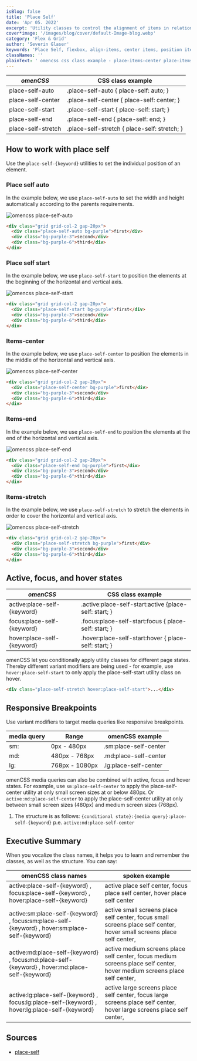 ```yaml
---
isBlog: false
title: 'Place Self'
date: 'Apr 05. 2022'
excerpt: 'Utility classes to control the alignment of items in relation to its horizontal and vertical axis.'
cover*image: '/images/blog/cover/default-Image-blog.webp'
category: 'Flex & Grid'
author: 'Severin Glaser'
keywords: 'Place Self, flexbox, align-items, center items, position items'
classNames: ''
plainText: ' omencss css class example - place-items-center place-items-center place-items: center; place-items-start place-items-start place-items: start; place-items-end place-items-end place-items: end; place-items-stretch place-items-stretch place-items: stretch; how to work with place items use the place-items- keyword utilities to set the position of flex and grid elements on the vertical axis place items start in the example below we use place-items-start to position the elements at the beginning of the parents horizontal and vertical axis ! omencss place-items-start images docs flex place-items-start webp?style=centerme html div class=grid grid-col-2 gap-20px place-items-start div class=bg-purple first div div class=bg-purple-3 second div div class=bg-purple-6 third div div place items center in the example below we use place-items-center to position the elements in the middle of the parents horizontal and vertical axis ! omencss place-items-center images docs flex place-items-center webp?style=centerme html div class=grid grid-col-2 gap-20px place-items-center div class=bg-purple first div div class=bg-purple-3 second div div class=bg-purple-6 third div div place items end in the example below we use place-items-end to position the elements at the end of the parents horizontal and vertical axis ! omencss place-items-end images docs flex place-items-end webp?style=centerme html div class=grid grid-col-2 gap-20px place-items-end div class=bg-purple first div div class=bg-purple-3 second div div class=bg-purple-6 third div div place items stretch in the example below we use place-items-stretch to stretch the elements in order to cover the horizontal and vertical axis ! omencss place-items-stretch images docs flex place-items-stretch webp?style=centerme html div class=grid grid-col-2 gap-20px place-items-stretch div class=bg-purple first div div class=bg-purple-3 second div div class=bg-purple-6 third div div active focus and hover states omencss css class example active:place-items- keyword active :place-items-start:active place-items: start; focus:place-items- keyword focus :place-items-start:focus place-items: start; hover:place-items- keyword hover :place-items-start:hover place-items: start; omencss let you conditionally apply utility classes for different page states thereby different variant modifiers are being used - for example use hover:place-items-start to only apply the place-items-start utility class on hover html div class=flex place-items-stretch hover:place-items-start div responsive breakpoints use variant modifiers to target media queries like responsive breakpoints media query range omencss example - sm: 0px - 480px sm:place-items-center md: 480px - 768px md:place-items-center lg: 768px - 1080px lg:place-items-center omencss media queries can also be combined with active focus and hover states for example use sm:place-items-center to apply the place-items-center utility at only small screen sizes at or below 480px or active:md:place-items-center to apply the place-items-center utility at only between small screen sizes 480px and medium screen sizes 768px 1 the structure is as follows: conditional state : media query :place-items- keyword p e active:md:place-items-center executive summary when you vocalize the class names it helps you to learn and remember the classes as well as the structure you can say: omencss class names spoken example - - active:place-items- keyword focus:place-items- keyword hover:place-items- keyword active place items center focus place items center hover place items center active:sm:place-items- keyword focus:sm:place-items- keyword hover:sm:place-items- keyword active small screens place items center focus small screens place items center hover small screens place items center active:md:place-items- keyword focus:md:place-items- keyword hover:md:place-items- keyword active medium screens place items center focus medium screens place items center hover medium screens place items center active:lg:place-items- keyword focus:lg:place-items- keyword hover:lg:place-items- keyword active large screens place items center focus large screens place items center hover large screens place items center sources - place-items https: developer mozilla org en-us docs web css place-items '
---
```


| _omenCSS_          | CSS class example                            |
| ------------------ | -------------------------------------------- |
| place-self-auto    | .place-self-auto { place-self: auto; }       |
| place-self-center  | .place-self-center { place-self: center; }   |
| place-self-start   | .place-self-start { place-self: start; }     |
| place-self-end     | .place-self-end { place-self: end; }         |
| place-self-stretch | .place-self-stretch { place-self: stretch; } |

## How to work with place self

Use the `place-self-{keyword}` utilities to set the individual position of an element.

### Place self auto

In the example below, we use `place-self-auto` to set the width and height automatically according to the parents requirements.

![omencss place-self-auto](/images/docs/flex/place-self-auto-stretch.webp?style=centerme)

```html
<div class="grid grid-col-2 gap-20px">
  <div class="place-self-auto bg-purple">first</div>
  <div class="bg-purple-3">second</div>
  <div class="bg-purple-6">third</div>
</div>
```

### Place self start

In the example below, we use `place-self-start` to position the elements at the beginning of the horizontal and vertical axis.

![omencss place-self-start](/images/docs/flex/place-self-start.webp?style=centerme)

```html
<div class="grid grid-col-2 gap-20px">
  <div class="place-self-start bg-purple">first</div>
  <div class="bg-purple-3">second</div>
  <div class="bg-purple-6">third</div>
</div>
```

### Items-center

In the example below, we use `place-self-center` to position the elements in the middle of the horizontal and vertical axis.

![omencss place-self-center](/images/docs/flex/place-self-center.webp?style=centerme)

```html
<div class="grid grid-col-2 gap-20px">
  <div class="place-self-center bg-purple">first</div>
  <div class="bg-purple-3">second</div>
  <div class="bg-purple-6">third</div>
</div>
```

### Items-end

In the example below, we use `place-self-end` to position the elements at the end of the horizontal and vertical axis.

![omencss place-self-end](/images/docs/flex/place-self-end.webp?style=centerme)

```html
<div class="grid grid-col-2 gap-20px">
  <div class="place-self-end bg-purple">first</div>
  <div class="bg-purple-3">second</div>
  <div class="bg-purple-6">third</div>
</div>
```

### Items-stretch

In the example below, we use `place-self-stretch` to stretch the elements in order to cover the horizontal and vertical axis.

![omencss place-self-stretch](/images/docs/flex/place-self-auto-stretch.webp?style=centerme)

```html
<div class="grid grid-col-2 gap-20px">
  <div class="place-self-stretch bg-purple">first</div>
  <div class="bg-purple-3">second</div>
  <div class="bg-purple-6">third</div>
</div>
```

## Active, focus, and hover states

| _omenCSS_                   | CSS class example                                      |
| --------------------------- | ------------------------------------------------------ |
| active:place-self-{keyword} | .active\:place-self-start:active {place-self: start; } |
| focus:place-self-{keyword}  | .focus\:place-self-start:focus { place-self: start; }  |
| hover:place-self-{keyword}  | .hover\:place-self-start:hover { place-self: start; }  |

omenCSS let you conditionally apply utility classes for different page states. Thereby different variant modifiers are being used - for example, use `hover:place-self-start` to only apply the place-self-start utility class on hover.

```html
<div class="place-self-stretch hover:place-self-start">...</div>
```

## Responsive Breakpoints

Use variant modifiers to target media queries like responsive breakpoints.

| media query | Range          | omenCSS example       |
| ----------- | -------------- | --------------------- |
| sm:         | 0px - 480px    | .sm:place-self-center |
| md:         | 480px - 768px  | .md:place-self-center |
| lg:         | 768px - 1080px | .lg:place-self-center |

omenCSS media queries can also be combined with active, focus and hover states. For example, use `sm:place-self-center` to apply the place-self-center utility at only small screen sizes at or below 480px. Or `active:md:place-self-center` to apply the place-self-center utility at only between small screen sizes (480px) and medium screen sizes (768px).

1. The structure is as follows: `{conditional state}:{media query}:place-self-{keyword}` p.e. `active:md:place-self-center`

## Executive Summary

When you vocalize the class names, it helps you to learn and remember the classes, as well as the structure. You can say:

| omenCSS class names                                                                            | spoken example                                                                                                           |
| ---------------------------------------------------------------------------------------------- | ------------------------------------------------------------------------------------------------------------------------ |
| active:place-self-{keyword} , focus:place-self-{keyword} , hover:place-self-{keyword}          | active place self center, focus place self center, hover place self center                                               |
| active:sm:place-self-{keyword} , focus:sm:place-self-{keyword} , hover:sm:place-self-{keyword} | active small screens place self center, focus small screens place self center, hover small screens place self center,    |
| active:md:place-self-{keyword} , focus:md:place-self-{keyword} , hover:md:place-self-{keyword} | active medium screens place self center, focus medium screens place self center, hover medium screens place self center, |
| active:lg:place-self-{keyword} , focus:lg:place-self-{keyword} , hover:lg:place-self-{keyword} | active large screens place self center, focus large screens place self center, hover large screens place self center,    |

## Sources

- [place-self](https://developer.mozilla.org/en-US/docs/Web/CSS/place-self)
